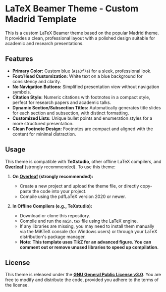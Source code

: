 # LaTeX Beamer Theme - Custom Madrid Template

This is a custom LaTeX Beamer theme based on the popular Madrid theme. It provides a clean, professional layout with a polished design suitable for academic and research presentations.

## Features
- **Primary Color:** Custom blue (`#1a3f7a`) for a sleek, professional look.
- **Foot/Head Customization:** White text on a blue background for consistency and clarity.
- **No Navigation Buttons:** Simplified presentation view without navigation symbols.
- **Citation Style:** Numeric citations with footnotes in a compact style, perfect for research papers and academic talks.
- **Dynamic Section/Subsection Titles:** Automatically generates title slides for each section and subsection, with distinct formatting.
- **Customized Lists:** Unique bullet points and enumeration styles for a more structured presentation.
- **Clean Footnote Design:** Footnotes are compact and aligned with the content for minimal distraction.

## Usage
This theme is compatible with **TeXstudio**, other offline LaTeX compilers, and **[Overleaf](https://www.overleaf.com/)** (strongly recommended). To use this theme:

1. **On [Overleaf](https://www.overleaf.com/) (strongly recommended):**
   - Create a new project and upload the theme file, or directly copy-paste the code into your project.
   - Compile using the pdfLaTeX version 2020 or newer. 
   
2. **In Offline Compilers (e.g., TeXstudio):**
   - Download or clone this repository.
   - Compile and run the `main.tex` file using the LaTeX engine.
   - If any libraries are missing, you may need to install them manually via the MiKTeX console (for Windows users) or through your LaTeX distribution's package manager.
   - **Note: This template uses TikZ for an advanced figure. You can comment out or remove unused libraries to speed up compilation.**

## License
This theme is released under the [**GNU General Public License v3.0**](LICENSE). You are free to modify and distribute the code, provided you adhere to the terms of the license.
